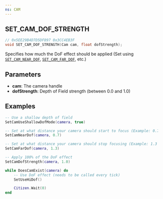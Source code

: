 ```yaml
---
ns: CAM
---
```

## SET_CAM_DOF_STRENGTH

```c
// 0x5EE29B4D7D5DF897 0x3CC4EB3F
void SET_CAM_DOF_STRENGTH(Cam cam, float dofStrength);
```

Specifies how much the DoF effect should be applied (Set using [`SET_CAM_NEAR_DOF`](#_0x3FA4BF0A7AB7DE2C), [`SET_CAM_FAR_DOF`](#_0xEDD91296CD01AEE0), etc.)

## Parameters
* **cam**: The camera handle
* **dofStrength**: Depth of Field strength (between 0.0 and 1.0)

## Examples
```lua
-- Use a shallow depth of field
SetCamUseShallowDofMode(camera, true)

-- Set at what distance your camera should start to focus (Example: 0.7 meters)
SetCamNearDof(camera, 0.7)

-- Set at what distance your camera should stop focusing (Example: 1.3 meters)
SetCamFarDof(camera, 1.3)

-- Apply 100% of the DoF effect
SetCamDofStrength(camera, 1.0)

while DoesCamExist(camera) do
	-- Use DoF effect (needs to be called every tick)
	SetUseHiDof()

	Citizen.Wait(0)
end
```